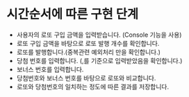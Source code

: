 # 시간순서에 따른 구현 단계

- 사용자의 로또 구입 금액을 입력받습니다. (Console 기능을 사용)
- 로또 구입 금액을 바탕으로 로또 발행 개수를 확인합니다.
- 로또를 발행합니다.(중복관련 예외처리 만을 확인합니다.)
- 당첨 번호를 입력합니다. (,를 기준으로 입력받았음을 확인합니다.)
- 보너스 번호를 입력합니다.
- 당첨번호와 보너스 번호를 바탕으로 로또와 비교합니다.
- 로또와 당첨번호의 일치하는 정도에 따른 결과를 저장합니다.